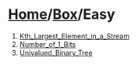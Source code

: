 # [Home](./../..)/[Box](./..)/Easy
1. [Kth_Largest_Element_in_a_Stream](./Kth_Largest_Element_in_a_Stream.md)
2. [Number_of_1_Bits](./Number_of_1_Bits.md)
3. [Univalued_Binary_Tree](./Univalued_Binary_Tree.md)
